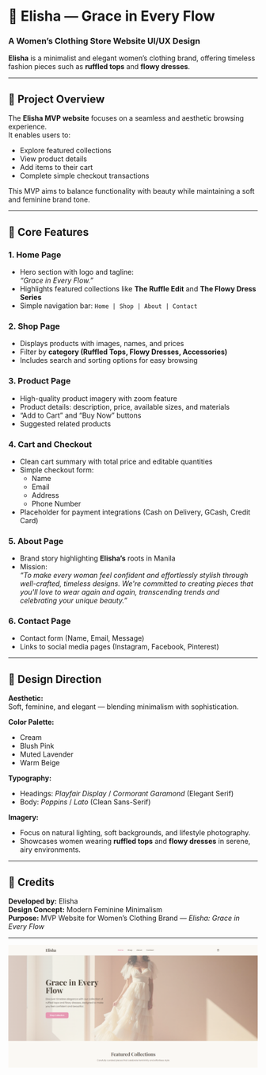 # 👗 Elisha — Grace in Every Flow

### A Women’s Clothing Store Website UI/UX Design

**Elisha** is a minimalist and elegant women’s clothing brand, offering timeless fashion pieces such as **ruffled tops** and **flowy dresses**. 

---

## 🌸 Project Overview

The **Elisha MVP website** focuses on a seamless and aesthetic browsing experience.  
It enables users to:
- Explore featured collections
- View product details
- Add items to their cart
- Complete simple checkout transactions

This MVP aims to balance functionality with beauty while maintaining a soft and feminine brand tone.

---

## 🧵 Core Features

### 1. Home Page
- Hero section with logo and tagline:  
  _“Grace in Every Flow.”_
- Highlights featured collections like **The Ruffle Edit** and **The Flowy Dress Series**
- Simple navigation bar: `Home | Shop | About | Contact`

### 2. Shop Page
- Displays products with images, names, and prices  
- Filter by **category (Ruffled Tops, Flowy Dresses, Accessories)**  
- Includes search and sorting options for easy browsing  

### 3. Product Page
- High-quality product imagery with zoom feature  
- Product details: description, price, available sizes, and materials  
- “Add to Cart” and “Buy Now” buttons  
- Suggested related products  

### 4. Cart and Checkout
- Clean cart summary with total price and editable quantities  
- Simple checkout form:
  - Name  
  - Email  
  - Address  
  - Phone Number  
- Placeholder for payment integrations (Cash on Delivery, GCash, Credit Card)

### 5. About Page
- Brand story highlighting **Elisha’s** roots in Manila  
- Mission:  
  _“To make every woman feel confident and effortlessly stylish through well-crafted, timeless designs. We're committed to creating pieces that you'll love to wear again and again, transcending trends and celebrating your unique beauty.”_

### 6. Contact Page
- Contact form (Name, Email, Message)  
- Links to social media pages (Instagram, Facebook, Pinterest)

---

## 🎨 Design Direction

**Aesthetic:**  
Soft, feminine, and elegant — blending minimalism with sophistication.

**Color Palette:**  
- Cream  
- Blush Pink  
- Muted Lavender  
- Warm Beige  

**Typography:**  
- Headings: *Playfair Display* / *Cormorant Garamond* (Elegant Serif)  
- Body: *Poppins* / *Lato* (Clean Sans-Serif)

**Imagery:**  
- Focus on natural lighting, soft backgrounds, and lifestyle photography.  
- Showcases women wearing **ruffled tops** and **flowy dresses** in serene, airy environments.

---
## 🧡 Credits

**Developed by:** Elisha  
**Design Concept:** Modern Feminine Minimalism  
**Purpose:** MVP Website for Women’s Clothing Brand — _Elisha: Grace in Every Flow_

---

![Grace in Every Flow](graceineveryflow.png)

